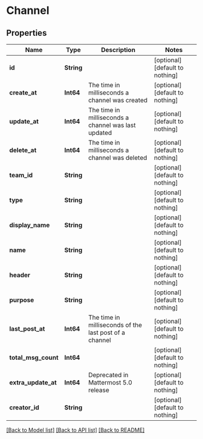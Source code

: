 # Channel


## Properties
Name | Type | Description | Notes
------------ | ------------- | ------------- | -------------
**id** | **String** |  | [optional] [default to nothing]
**create_at** | **Int64** | The time in milliseconds a channel was created | [optional] [default to nothing]
**update_at** | **Int64** | The time in milliseconds a channel was last updated | [optional] [default to nothing]
**delete_at** | **Int64** | The time in milliseconds a channel was deleted | [optional] [default to nothing]
**team_id** | **String** |  | [optional] [default to nothing]
**type** | **String** |  | [optional] [default to nothing]
**display_name** | **String** |  | [optional] [default to nothing]
**name** | **String** |  | [optional] [default to nothing]
**header** | **String** |  | [optional] [default to nothing]
**purpose** | **String** |  | [optional] [default to nothing]
**last_post_at** | **Int64** | The time in milliseconds of the last post of a channel | [optional] [default to nothing]
**total_msg_count** | **Int64** |  | [optional] [default to nothing]
**extra_update_at** | **Int64** | Deprecated in Mattermost 5.0 release | [optional] [default to nothing]
**creator_id** | **String** |  | [optional] [default to nothing]


[[Back to Model list]](../README.md#models) [[Back to API list]](../README.md#api-endpoints) [[Back to README]](../README.md)


